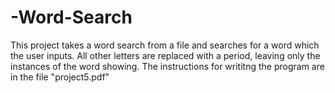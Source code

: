 # -Word-Search
This project takes a word search from a file and searches for a word which the user inputs.  All other letters are replaced with a period, leaving only the instances of the word showing.
The instructions for writitng the program are in the file "project5.pdf"
